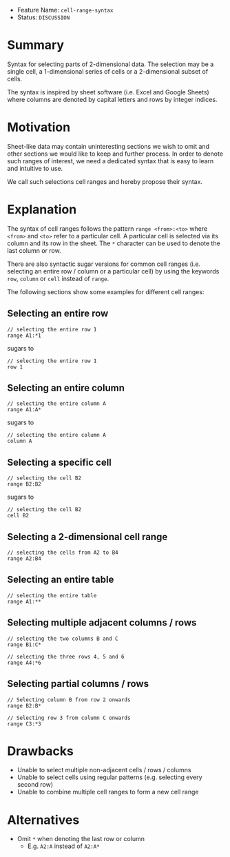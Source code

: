 - Feature Name: `cell-range-syntax`
- Status: `DISCUSSION`

# Summary

Syntax for selecting parts of 2-dimensional data. The selection may be a single cell, a 1-dimensional series of cells or a 2-dimensional subset of cells.

The syntax is inspired by sheet software (i.e. Excel and Google Sheets) where columns are denoted by capital letters and rows by integer indices.

# Motivation

Sheet-like data may contain uninteresting sections we wish to omit and other sections we would like to keep and further process. In order to denote such ranges of interest, we need a dedicated syntax that is easy to learn and intuitive to use.

We call such selections cell ranges and hereby propose their syntax.

# Explanation

The syntax of cell ranges follows the pattern `range <from>:<to>` where `<from>` and `<to>` refer to a particular cell. A particular cell is selected via its column and its row in the sheet. The `*` character can be used to denote the last column or row.

There are also syntactic sugar versions for common cell ranges (i.e. selecting an entire row / column or a particular cell) by using the keywords `row`, `column` or `cell` instead of `range`.

The following sections show some examples for different cell ranges:

## Selecting an entire row

```jayvee
// selecting the entire row 1
range A1:*1
```

sugars to

```jayvee
// selecting the entire row 1
row 1
```

## Selecting an entire column

```jayvee
// selecting the entire column A
range A1:A*
```

sugars to

```jayvee
// selecting the entire column A
column A
```

## Selecting a specific cell

```jayvee
// selecting the cell B2
range B2:B2
```

sugars to

```jayvee
// selecting the cell B2
cell B2
```

## Selecting a 2-dimensional cell range

```jayvee
// selecting the cells from A2 to B4
range A2:B4
```

## Selecting an entire table

```jayvee
// selecting the entire table
range A1:**
```

## Selecting multiple adjacent columns / rows

```jayvee
// selecting the two columns B and C
range B1:C*

// selecting the three rows 4, 5 and 6
range A4:*6
```

## Selecting partial columns / rows

```jayvee
// Selecting column B from row 2 onwards
range B2:B*

// Selecting row 3 from column C onwards
range C3:*3
```

# Drawbacks

- Unable to select multiple non-adjacent cells / rows / columns
- Unable to select cells using regular patterns (e.g. selecting every second row)
- Unable to combine multiple cell ranges to form a new cell range

# Alternatives

- Omit `*` when denoting the last row or column
  - E.g. `A2:A` instead of `A2:A*`
